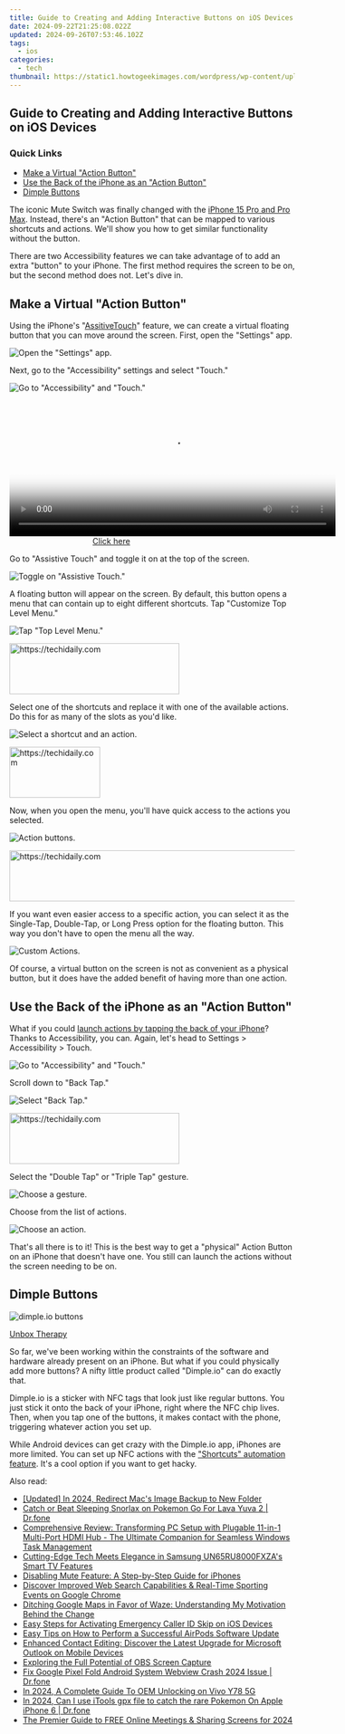 ```yaml
---
title: Guide to Creating and Adding Interactive Buttons on iOS Devices
date: 2024-09-22T21:25:08.022Z
updated: 2024-09-26T07:53:46.102Z
tags:
  - ios
categories:
  - tech
thumbnail: https://static1.howtogeekimages.com/wordpress/wp-content/uploads/2023/09/52422923976_b0269276bc_o-1.jpg
---
```


## Guide to Creating and Adding Interactive Buttons on iOS Devices

### Quick Links

* [Make a Virtual "Action Button"](https://extra-tips.techidaily.com/2024-approved-3-simple-methods-for-color-correction-in-adobe-photoshop/)
* [Use the Back of the iPhone as an "Action Button"](https://review-topics.techidaily.com/how-to-update-or-downgrade-iphone-x-without-losing-data-drfone-by-drfone-ios-system-repair-ios-system-repair/)
* [Dimple Buttons](https://android-unlock.techidaily.com/unlock-your-vivo-v27-phone-with-ease-the-3-best-lock-screen-removal-tools-by-drfone-android/)

 The iconic Mute Switch was finally changed with the [iPhone 15 Pro and Pro Max](https://facebook-video-footage.techidaily.com/updated-2024-approved-direct-download-of-youtube-content/). Instead, there's an "Action Button" that can be mapped to various shortcuts and actions. We'll show you how to get similar functionality without the button.

 There are two Accessibility features we can take advantage of to add an extra "button" to your iPhone. The first method requires the screen to be on, but the second method does not. Let's dive in.

##  Make a Virtual "Action Button"

 Using the iPhone's "[AssitiveTouch](https://smart-video-creator.techidaily.com/new-2024-approved-the-ultimate-guide-to-glitch-video-editors-top-picks-for-windows-mac-and-web/)" feature, we can create a virtual floating button that you can move around the screen. First, open the "Settings" app.

![Open the "Settings" app.](https://static1.howtogeekimages.com/wordpress/wp-content/uploads/2023/09/img_0369.PNG) 

 Next, go to the "Accessibility" settings and select "Touch."

![Go to "Accessibility" and "Touch."](https://static1.howtogeekimages.com/wordpress/wp-content/uploads/2023/09/img_0370.PNG) 

<!-- affiliate ads begin -->
<span id="1938141">
					<video width="576" height="240" style="cursor:pointer"
           poster="//a.impactradius-go.com/display-clicktoplayimage/1938141.png"
           onclick="if(!this.playClicked){this.play();this.setAttribute('controls',true);this.playClicked=true;}">
	   <source src="//a.impactradius-go.com/display-ad/22993-1938141">
	   <img src="//a.impactradius-go.com/display-clicktoplayimage/1938141.png" style="border: none; height: 100%; width: 100%; object-fit: contain">
	</video>
	<div style="width:360px;text-align:center"><a href="javascript:window.open(decodeURIComponent('https%3A%2F%2Fhomestyler.sjv.io%2Fc%2F5597632%2F1938141%2F22993'), '_blank');void(0);">Click here</a></div>
</span>
<img height="0" width="0" src="https://imp.pxf.io/i/5597632/1938141/22993" style="position:absolute;visibility:hidden;" border="0" />
<!-- affiliate ads end -->

 Go to "Assistive Touch" and toggle it on at the top of the screen.

![Toggle on "Assistive Touch."](https://static1.howtogeekimages.com/wordpress/wp-content/uploads/2023/09/2023-09-21_16-49-36.png) 

 A floating button will appear on the screen. By default, this button opens a menu that can contain up to eight different shortcuts. Tap "Customize Top Level Menu."

![Tap "Top Level Menu."](https://static1.howtogeekimages.com/wordpress/wp-content/uploads/2023/09/img_0373.PNG) 

<!-- affiliate ads begin -->
<a href="https://aligracehair.sjv.io/c/5597632/1880956/19272" target="_top" id="1880956">
  <img src="//a.impactradius-go.com/display-ad/19272-1880956" border="0" alt="https://techidaily.com" width="300" height="90"/>
</a>
<img height="0" width="0" src="https://aligracehair.sjv.io/i/5597632/1880956/19272" style="position:absolute;visibility:hidden;" border="0" />
<!-- affiliate ads end -->

 Select one of the shortcuts and replace it with one of the available actions. Do this for as many of the slots as you'd like.

![Select a shortcut and an action.](https://static1.howtogeekimages.com/wordpress/wp-content/uploads/2023/09/img_0375.PNG) 

<!-- affiliate ads begin -->
<a href="https://aligracehair.sjv.io/c/5597632/2135396/19272" target="_top" id="2135396">
  <img src="//a.impactradius-go.com/display-ad/19272-2135396" border="0" alt="https://techidaily.com" width="160" height="90"/>
</a>
<img height="0" width="0" src="https://aligracehair.sjv.io/i/5597632/2135396/19272" style="position:absolute;visibility:hidden;" border="0" />
<!-- affiliate ads end -->

 Now, when you open the menu, you'll have quick access to the actions you selected.

![Action buttons.](https://static1.howtogeekimages.com/wordpress/wp-content/uploads/2023/09/img_0377.PNG) 

<!-- affiliate ads begin -->
<a href="https://appsumo.8odi.net/c/5597632/2105877/7443" target="_top" id="2105877">
  <img src="//a.impactradius-go.com/display-ad/7443-2105877" border="0" alt="https://techidaily.com" width="728" height="90"/>
</a>
<img height="0" width="0" src="https://appsumo.8odi.net/i/5597632/2105877/7443" style="position:absolute;visibility:hidden;" border="0" />
<!-- affiliate ads end -->

 If you want even easier access to a specific action, you can select it as the Single-Tap, Double-Tap, or Long Press option for the floating button. This way you don't have to open the menu all the way.

![Custom Actions.](https://static1.howtogeekimages.com/wordpress/wp-content/uploads/2023/09/img_0378.PNG) 

 Of course, a virtual button on the screen is not as convenient as a physical button, but it does have the added benefit of having more than one action.

##  Use the Back of the iPhone as an "Action Button"

 What if you could [launch actions by tapping the back of your iPhone](https://ai-live-streaming.techidaily.com/updated-in-2024-10-free-football-streaming-sites-to-bookmark/)? Thanks to Accessibility, you can. Again, let's head to Settings > Accessibility > Touch.

![Go to "Accessibility" and "Touch."](https://static1.howtogeekimages.com/wordpress/wp-content/uploads/2023/09/img_0370.PNG) 

 Scroll down to "Back Tap."

![Select "Back Tap."](https://static1.howtogeekimages.com/wordpress/wp-content/uploads/2023/09/img_0379.PNG) 

<!-- affiliate ads begin -->
<a href="https://aligracehair.sjv.io/c/5597632/1948891/19272" target="_top" id="1948891">
  <img src="//a.impactradius-go.com/display-ad/19272-1948891" border="0" alt="https://techidaily.com" width="300" height="90"/>
</a>
<img height="0" width="0" src="https://aligracehair.sjv.io/i/5597632/1948891/19272" style="position:absolute;visibility:hidden;" border="0" />
<!-- affiliate ads end -->

 Select the "Double Tap" or "Triple Tap" gesture.

![Choose a gesture.](https://static1.howtogeekimages.com/wordpress/wp-content/uploads/2023/09/img_0380.PNG) 

 Choose from the list of actions.

![Choose an action.](https://static1.howtogeekimages.com/wordpress/wp-content/uploads/2023/09/img_0381.PNG) 

 That's all there is to it! This is the best way to get a "physical" Action Button on an iPhone that doesn't have one. You still can launch the actions without the screen needing to be on.

##  Dimple Buttons

![dimple.io buttons](https://static1.howtogeekimages.com/wordpress/wp-content/uploads/2023/09/dimpleio.png) 

[Unbox Therapy](https://youtu.be/6Mp01eg0-ZM)

 So far, we've been working within the constraints of the software and hardware already present on an iPhone. But what if you could physically add more buttons? A nifty little product called "Dimple.io" can do exactly that.

 Dimple.io is a sticker with NFC tags that look just like regular buttons. You just stick it onto the back of your iPhone, right where the NFC chip lives. Then, when you tap one of the buttons, it makes contact with the phone, triggering whatever action you set up.

 While Android devices can get crazy with the Dimple.io app, iPhones are more limited. You can set up NFC actions with the ["Shortcuts" automation feature](https://fox-http.techidaily.com/new-the-ultimate-guide-to-gopro-hero5-time-lapse-photography/). It's a cool option if you want to get hacky.

<ins class="adsbygoogle"
     style="display:block"
     data-ad-format="autorelaxed"
     data-ad-client="ca-pub-7571918770474297"
     data-ad-slot="1223367746"></ins>

<ins class="adsbygoogle"
     style="display:block"
     data-ad-client="ca-pub-7571918770474297"
     data-ad-slot="8358498916"
     data-ad-format="auto"
     data-full-width-responsive="true"></ins>

<span class="atpl-alsoreadstyle">Also read:</span>
<div><ul>
<li><a href="https://digital-screen-recording.techidaily.com/updated-in-2024-redirect-macs-image-backup-to-new-folder/"><u>[Updated] In 2024, Redirect Mac's Image Backup to New Folder</u></a></li>
<li><a href="https://android-pokemon-go.techidaily.com/catch-or-beat-sleeping-snorlax-on-pokemon-go-for-lava-yuva-2-drfone-by-drfone-virtual-android/"><u>Catch or Beat Sleeping Snorlax on Pokemon Go For Lava Yuva 2 | Dr.fone</u></a></li>
<li><a href="https://solve-news.techidaily.com/comprehensive-review-transforming-pc-setup-with-plugable-11-in-1-multi-port-hdmi-hub-the-ultimate-companion-for-seamless-windows-task-management/"><u>Comprehensive Review: Transforming PC Setup with Plugable 11-in-1 Multi-Port HDMI Hub - The Ultimate Companion for Seamless Windows Task Management</u></a></li>
<li><a href="https://buynow-reviews.techidaily.com/cutting-edge-tech-meets-elegance-in-samsung-un65ru8000fxzas-smart-tv-features/"><u>Cutting-Edge Tech Meets Elegance in Samsung UN65RU8000FXZA's Smart TV Features</u></a></li>
<li><a href="https://os-tips.techidaily.com/disabling-mute-feature-a-step-by-step-guide-for-iphones/"><u>Disabling Mute Feature: A Step-by-Step Guide for iPhones</u></a></li>
<li><a href="https://os-tips.techidaily.com/discover-improved-web-search-capabilities-and-real-time-sporting-events-on-google-chrome/"><u>Discover Improved Web Search Capabilities & Real-Time Sporting Events on Google Chrome</u></a></li>
<li><a href="https://os-tips.techidaily.com/ditching-google-maps-in-favor-of-waze-understanding-my-motivation-behind-the-change/"><u>Ditching Google Maps in Favor of Waze: Understanding My Motivation Behind the Change</u></a></li>
<li><a href="https://os-tips.techidaily.com/easy-steps-for-activating-emergency-caller-id-skip-on-ios-devices/"><u>Easy Steps for Activating Emergency Caller ID Skip on iOS Devices</u></a></li>
<li><a href="https://os-tips.techidaily.com/easy-tips-on-how-to-perform-a-successful-airpods-software-update/"><u>Easy Tips on How to Perform a Successful AirPods Software Update</u></a></li>
<li><a href="https://os-tips.techidaily.com/enhanced-contact-editing-discover-the-latest-upgrade-for-microsoft-outlook-on-mobile-devices/"><u>Enhanced Contact Editing: Discover the Latest Upgrade for Microsoft Outlook on Mobile Devices</u></a></li>
<li><a href="https://digital-screen-recording.techidaily.com/exploring-the-full-potential-of-obs-screen-capture/"><u>Exploring the Full Potential of OBS Screen Capture</u></a></li>
<li><a href="https://howto.techidaily.com/fix-google-pixel-fold-android-system-webview-crash-2024-issue-drfone-by-drfone-fix-android-problems-fix-android-problems/"><u>Fix Google Pixel Fold Android System Webview Crash 2024 Issue | Dr.fone</u></a></li>
<li><a href="https://android-unlock.techidaily.com/in-2024-a-complete-guide-to-oem-unlocking-on-vivo-y78-5g-by-drfone-android/"><u>In 2024, A Complete Guide To OEM Unlocking on Vivo Y78 5G</u></a></li>
<li><a href="https://ios-pokemon-go.techidaily.com/in-2024-can-i-use-itools-gpx-file-to-catch-the-rare-pokemon-on-apple-iphone-6-drfone-by-drfone-virtual-ios/"><u>In 2024, Can I use iTools gpx file to catch the rare Pokemon On Apple iPhone 6 | Dr.fone</u></a></li>
<li><a href="https://digital-screen-recording.techidaily.com/the-premier-guide-to-free-online-meetings-and-sharing-screens-for-2024/"><u>The Premier Guide to FREE Online Meetings & Sharing Screens for 2024</u></a></li>
</ul></div>

